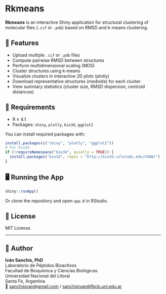 # Rkmeans

**Rkmeans** is an interactive Shiny application for structural clustering of molecular files (`.cif` or `.pdb`) based on RMSD and k-means clustering.

## 🚀 Features

- Upload multiple `.cif` or `.pdb` files
- Compute pairwise RMSD between structures
- Perform multidimensional scaling (MDS)
- Cluster structures using k-means
- Visualize clusters in interactive 2D plots (plotly)
- Download representative structures (medoids) for each cluster
- View summary statistics (cluster size, RMSD dispersion, centroid distances)

## 🧪 Requirements

- R ≥ 4.1
- Packages: `shiny`, `plotly`, `bio3d`, `ggplot2`

You can install required packages with:

```r
install.packages(c("shiny", "plotly", "ggplot2"))
# For bio3d
if (!requireNamespace("bio3d", quietly = TRUE)) {
  install.packages("bio3d", repos = "http://bio3d.colorado.edu/CRAN/")
}
```

## 🖥️ Running the App

```r
shiny::runApp()
```

Or clone the repository and open `app.R` in RStudio.

## 📄 License

MIT License.

---

## 👤 Author

**Iván Sanchis, PhD**  
Laboratorio de Péptidos Bioactivos  
Facultad de Bioquímica y Ciencias Biológicas  
Universidad Nacional del Litoral  
Santa Fe, Argentina  
📧 sanchisivan@gmail.com / sanchisivan@fbcb.unl.edu.ar
